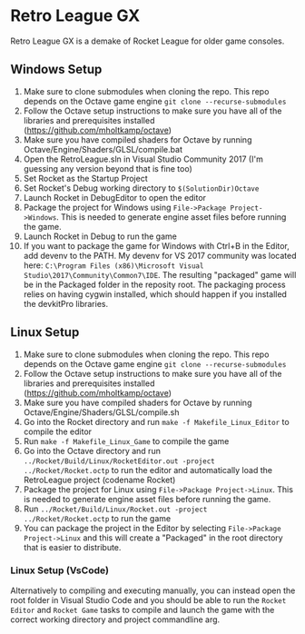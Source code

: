 # Retro League GX
Retro League GX is a demake of Rocket League for older game consoles.

## Windows Setup

1. Make sure to clone submodules when cloning the repo. This repo depends on the Octave game engine `git clone --recurse-submodules`  
2. Follow the Octave setup instructions to make sure you have all of the libraries and prerequisites installed (https://github.com/mholtkamp/octave)
3. Make sure you have compiled shaders for Octave by running Octave/Engine/Shaders/GLSL/compile.bat
4. Open the RetroLeague.sln in Visual Studio Community 2017 (I'm guessing any version beyond that is fine too)
5. Set Rocket as the Startup Project
6. Set Rocket's Debug working directory to `$(SolutionDir)Octave`
7. Launch Rocket in DebugEditor to open the editor
8. Package the project for Windows using `File->Package Project->Windows`. This is needed to generate engine asset files before running the game.
9. Launch Rocket in Debug to run the game
10. If you want to package the game for Windows with Ctrl+B in the Editor, add devenv to the PATH. My devenv for VS 2017 community was located here: `C:\Program Files (x86)\Microsoft Visual Studio\2017\Community\Common7\IDE`. The resulting "packaged" game will be in the Packaged folder in the reposity root. The packaging process relies on having cygwin installed, which should happen if you installed the devkitPro libraries.


## Linux Setup

1. Make sure to clone submodules when cloning the repo. This repo depends on the Octave game engine `git clone --recurse-submodules`  
2. Follow the Octave setup instructions to make sure you have all of the libraries and prerequisites installed (https://github.com/mholtkamp/octave)
3. Make sure you have compiled shaders for Octave by running Octave/Engine/Shaders/GLSL/compile.sh
4. Go into the Rocket directory and run `make -f Makefile_Linux_Editor` to compile the editor
5. Run `make -f Makefile_Linux_Game` to compile the game
6. Go into the Octave directory and run `../Rocket/Build/Linux/RocketEditor.out -project ../Rocket/Rocket.octp` to run the editor and automatically load the RetroLeague project (codename Rocket)
7. Package the project for Linux using `File->Package Project->Linux`. This is needed to generate engine asset files before running the game.
8. Run `../Rocket/Build/Linux/Rocket.out -project ../Rocket/Rocket.octp` to run the game
9. You can package the project in the Editor by selecting `File->Package Project->Linux` and this will create a "Packaged" in the root directory that is easier to distribute.

### Linux Setup (VsCode)
Alternatively to compiling and executing manually, you can instead open the root folder in Visual Studio Code and you should be able to run the `Rocket Editor` and `Rocket Game` tasks to compile and launch the game with the correct working directory and project commandline arg.
